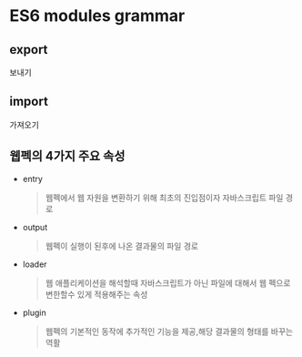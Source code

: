 # ES6 modules grammar

## export
보내기

## import
가져오기

## 웹펙의 4가지 주요 속성
- entry 
  > 웹펙에서 웹 자원을 변환하기 위해 최초의 진입점이자 자바스크립트 파일 경로

- output
  > 웹펙이 실행이 된후에 나온 결과물의 파일 경로

- loader
  > 웹 애플리케이션을 해석할때 자바스크립트가 아닌 파일에 대해서 웹 펙으로 변한할수 있게 적용해주는 속성

- plugin
  > 웹펙의 기본적인 동작에 추가적인 기능을 제공,해당 결과물의 형태를 바꾸는 역활



